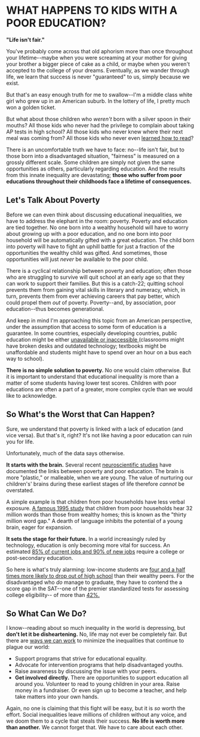 # **WHAT HAPPENS TO KIDS WITH A POOR EDUCATION?**
**"Life isn't fair."**

You've probably come across that old aphorism more than once throughout your lifetime--maybe when you were screaming at your mother for giving your brother a bigger piece of cake as a child, or maybe when you weren't accepted to the college of your dreams. Eventually, as we wander through life, we learn that success is never "guaranteed" to us, simply because we exist.

But that's an easy enough truth for me to swallow--I'm a middle class white girl who grew up in an American suburb. In the lottery of life, I pretty much won a golden ticket.

But what about those children who _weren't_ born with a silver spoon in their mouths? All those kids who never had the privilege to complain about taking AP tests in high school? All those kids who never knew where their next meal was coming from? All those kids who never even [learned how to read](http://www.huffingtonpost.com/2013/09/06/illiteracy-rate_n_3880355.html)?

There is an uncomfortable truth we have to face: no--life isn't fair, but to those born into a disadvantaged situation, "fairness" is measured on a grossly different scale. Some children are simply not given the same opportunities as others, particularly regarding education. And the results from this innate inequality are devastating; **those who suffer from poor educations throughout their childhoods face a lifetime of consequences.**

## Let's Talk About Poverty
Before we can even think about discussing educational inequalities, we have to address the elephant in the room: poverty. Poverty and education are tied together. No one born into a wealthy household will have to worry about growing up with a poor education, and no one born into poor household will be automatically gifted with a great education. The child born into poverty will have to fight an uphill battle for just a fraction of the opportunities the wealthy child was gifted. And sometimes, those opportunities will just _never_ be available to the poor child.

There is a cyclical relationship between poverty and education; often those who are struggling to survive will quit school at an early age so that they can work to support their families. But this is a catch-22; quitting school prevents them from gaining vital skills in literary and numeracy, which, in turn, prevents them from ever achieving careers that pay better, which could propel them _out_ of poverty. Poverty--and, by association, poor education--thus becomes generational.

And keep in mind I'm approaching this topic from an American perspective, under the assumption that access to some form of education is a guarantee. In some countries, especially developing countries, public education might be either [unavailable or inaccessible ](https://www.childfund.org/about-us/education/)(classrooms might have broken desks and outdated technology; textbooks might be unaffordable and students might have to spend over an hour on a bus each way to school).

**There is no simple solution to poverty.** No one would claim otherwise. But it is important to understand that educational inequality is more than a matter of some students having lower test scores. Children with poor educations are often a part of a greater, more complex cycle than we would like to acknowledge.

## So What's the Worst that Can Happen?
Sure, we understand that poverty is linked with a lack of education (and vice versa). But that's it, right? It's not like having a poor education can ruin you for life.

Unfortunately, much of the data says otherwise.

**It starts with the brain.** Several recent [neuroscientific studies](http://www.scilearn.com/blog/ten-facts-about-how-poverty-impacts-education) have documented the links between poverty and poor education. The brain is more "plastic," or malleable, when we are young. The value of nurturing our children's' brains during these earliest stages of life therefore _cannot_ be overstated.

A simple example is that children from poor households have less verbal exposure. [A famous 1995 study](http://literacy.rice.edu/thirty-million-word-gapshows) that children from poor households hear 32 million words than those from wealthy homes; this is known as the "thirty million word gap." A dearth of language inhibits the potential of a young brain, eager for expansion.

**It sets the stage for their future.**
In a world increasingly ruled by technology, education is only becoming more vital for success. An estimated [85% of current jobs and 90% of new jobs](https://www.dosomething.org/us/facts/11-facts-about-education-america) require a college or post-secondary education.

So here is what's truly alarming: low-income students are [four and a half times more likely to drop out of high school](http://www.scilearn.com/blog/ten-facts-about-how-poverty-impacts-education) than their wealthy peers. For the disadvantaged who _do_ manage to graduate, they have to contend the a score gap in the SAT--one of the premier standardized tests for assessing college eligibility-- of more than [42%.](http://www.scilearn.com/blog/ten-facts-about-how-poverty-impacts-education)

## So What Can We Do?
I know--reading about so much inequality in the world is depressing, but **don't let it be disheartening.** No, life may not ever be completely fair. But there are [ways we can work](https://www.ncbi.nlm.nih.gov/pmc/articles/PMC2528798/) to minimize the inequalities that continue to plague our world:

* Support programs that strive for educational equality.
* Advocate for intervention programs that help disadvantaged youths.
* Raise awareness by discussing the issue with your peers.
* **Get involved directly.** There are opportunities to support education all around you. Volunteer to read to young children in your area. Raise money in a fundraiser. Or even sign up to become a teacher, and help take matters into your own hands.

Again, no one is claiming that this fight will be easy, but it is _so_ worth the effort. Social inequalities leave millions of children without any voice, and we doom them to a cycle that steals their success. **No life is worth more than another.** We cannot forget that. We have to care about each other.
